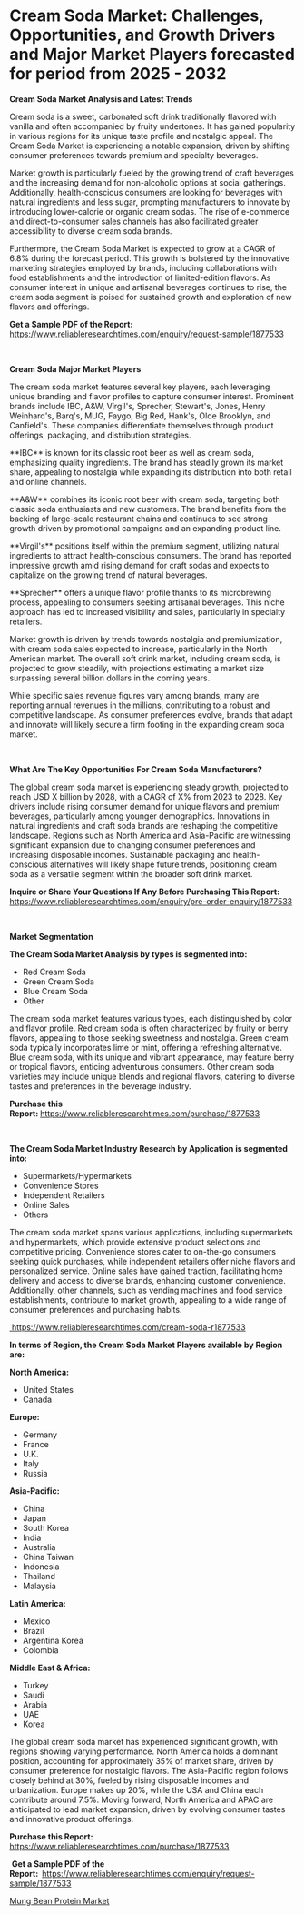 <p><h1>Cream Soda Market: Challenges, Opportunities, and Growth Drivers and Major Market Players forecasted for period from 2025 - 2032</h1></p><p><strong>Cream Soda Market Analysis and Latest Trends</strong></p>
<p><p>Cream soda is a sweet, carbonated soft drink traditionally flavored with vanilla and often accompanied by fruity undertones. It has gained popularity in various regions for its unique taste profile and nostalgic appeal. The Cream Soda Market is experiencing a notable expansion, driven by shifting consumer preferences towards premium and specialty beverages.</p><p>Market growth is particularly fueled by the growing trend of craft beverages and the increasing demand for non-alcoholic options at social gatherings. Additionally, health-conscious consumers are looking for beverages with natural ingredients and less sugar, prompting manufacturers to innovate by introducing lower-calorie or organic cream sodas. The rise of e-commerce and direct-to-consumer sales channels has also facilitated greater accessibility to diverse cream soda brands.</p><p>Furthermore, the Cream Soda Market is expected to grow at a CAGR of 6.8% during the forecast period. This growth is bolstered by the innovative marketing strategies employed by brands, including collaborations with food establishments and the introduction of limited-edition flavors. As consumer interest in unique and artisanal beverages continues to rise, the cream soda segment is poised for sustained growth and exploration of new flavors and offerings.</p></p>
<p><strong>Get a Sample PDF of the Report:&nbsp;</strong> <a href="https://www.reliableresearchtimes.com/enquiry/request-sample/1877533?utm_campaign=3260&utm_medium=2&utm_source=Github&utm_content=ia&utm_term=07042025&utm_id=cream-soda">https://www.reliableresearchtimes.com/enquiry/request-sample/1877533</a></p>
<p>&nbsp;</p>
<p><strong>Cream Soda Major Market Players</strong></p>
<p><p>The cream soda market features several key players, each leveraging unique branding and flavor profiles to capture consumer interest. Prominent brands include IBC, A&W, Virgil's, Sprecher, Stewart's, Jones, Henry Weinhard's, Barq's, MUG, Faygo, Big Red, Hank's, Olde Brooklyn, and Canfield's. These companies differentiate themselves through product offerings, packaging, and distribution strategies.</p><p>**IBC** is known for its classic root beer as well as cream soda, emphasizing quality ingredients. The brand has steadily grown its market share, appealing to nostalgia while expanding its distribution into both retail and online channels.</p><p>**A&W** combines its iconic root beer with cream soda, targeting both classic soda enthusiasts and new customers. The brand benefits from the backing of large-scale restaurant chains and continues to see strong growth driven by promotional campaigns and an expanding product line.</p><p>**Virgil's** positions itself within the premium segment, utilizing natural ingredients to attract health-conscious consumers. The brand has reported impressive growth amid rising demand for craft sodas and expects to capitalize on the growing trend of natural beverages.</p><p>**Sprecher** offers a unique flavor profile thanks to its microbrewing process, appealing to consumers seeking artisanal beverages. This niche approach has led to increased visibility and sales, particularly in specialty retailers.</p><p>Market growth is driven by trends towards nostalgia and premiumization, with cream soda sales expected to increase, particularly in the North American market. The overall soft drink market, including cream soda, is projected to grow steadily, with projections estimating a market size surpassing several billion dollars in the coming years.</p><p>While specific sales revenue figures vary among brands, many are reporting annual revenues in the millions, contributing to a robust and competitive landscape. As consumer preferences evolve, brands that adapt and innovate will likely secure a firm footing in the expanding cream soda market.</p></p>
<p>&nbsp;</p>
<p><strong>What Are The Key Opportunities For Cream Soda Manufacturers?</strong></p>
<p><p>The global cream soda market is experiencing steady growth, projected to reach USD X billion by 2028, with a CAGR of X% from 2023 to 2028. Key drivers include rising consumer demand for unique flavors and premium beverages, particularly among younger demographics. Innovations in natural ingredients and craft soda brands are reshaping the competitive landscape. Regions such as North America and Asia-Pacific are witnessing significant expansion due to changing consumer preferences and increasing disposable incomes. Sustainable packaging and health-conscious alternatives will likely shape future trends, positioning cream soda as a versatile segment within the broader soft drink market.</p></p>
<p><strong>Inquire or Share Your Questions If Any Before Purchasing This Report:</strong> <a href="https://www.reliableresearchtimes.com/enquiry/pre-order-enquiry/1877533?utm_campaign=3260&utm_medium=2&utm_source=Github&utm_content=ia&utm_term=07042025&utm_id=cream-soda">https://www.reliableresearchtimes.com/enquiry/pre-order-enquiry/1877533</a></p>
<p>&nbsp;</p>
<p><strong>Market Segmentation</strong></p>
<p><strong>The Cream Soda Market Analysis by types is segmented into:</strong></p>
<p><ul><li>Red Cream Soda</li><li>Green Cream Soda</li><li>Blue Cream Soda</li><li>Other</li></ul></p>
<p><p>The cream soda market features various types, each distinguished by color and flavor profile. Red cream soda is often characterized by fruity or berry flavors, appealing to those seeking sweetness and nostalgia. Green cream soda typically incorporates lime or mint, offering a refreshing alternative. Blue cream soda, with its unique and vibrant appearance, may feature berry or tropical flavors, enticing adventurous consumers. Other cream soda varieties may include unique blends and regional flavors, catering to diverse tastes and preferences in the beverage industry.</p></p>
<p><strong>Purchase this Report:&nbsp;</strong><a href="https://www.reliableresearchtimes.com/purchase/1877533?utm_campaign=3260&utm_medium=2&utm_source=Github&utm_content=ia&utm_term=07042025&utm_id=cream-soda">https://www.reliableresearchtimes.com/purchase/1877533</a></p>
<p>&nbsp;</p>
<p><strong>The Cream Soda Market Industry Research by Application is segmented into:</strong></p>
<p><ul><li>Supermarkets/Hypermarkets</li><li>Convenience Stores</li><li>Independent Retailers</li><li>Online Sales</li><li>Others</li></ul></p>
<p><p>The cream soda market spans various applications, including supermarkets and hypermarkets, which provide extensive product selections and competitive pricing. Convenience stores cater to on-the-go consumers seeking quick purchases, while independent retailers offer niche flavors and personalized service. Online sales have gained traction, facilitating home delivery and access to diverse brands, enhancing customer convenience. Additionally, other channels, such as vending machines and food service establishments, contribute to market growth, appealing to a wide range of consumer preferences and purchasing habits.</p></p>
<p><a href="https://www.reliableresearchtimes.com/cream-soda-r1877533?utm_campaign=3260&utm_medium=2&utm_source=Github&utm_content=ia&utm_term=07042025&utm_id=cream-soda">&nbsp;https://www.reliableresearchtimes.com/cream-soda-r1877533</a></p>
<p><strong>In terms of Region, the Cream Soda Market Players available by Region are:</strong></p>
<p>
    <p> <strong> North America: </strong>
        <ul>
            <li>United States</li>
            <li>Canada</li>
        </ul>
        </p> 
    <p> <strong> Europe: </strong>
        <ul>
            <li>Germany</li>
            <li>France</li>
            <li>U.K.</li>
            <li>Italy</li>
            <li>Russia</li>
        </ul>
        </p> 
    <p> <strong> Asia-Pacific: </strong>
        <ul>
            <li>China</li>
            <li>Japan</li>
            <li>South Korea</li>
            <li>India</li>
            <li>Australia</li>
            <li>China Taiwan</li>
            <li>Indonesia</li>
            <li>Thailand</li>
            <li>Malaysia</li>
        </ul>
        </p> 
    <p> <strong> Latin America: </strong>
        <ul>
            <li>Mexico</li>
            <li>Brazil</li>
            <li>Argentina Korea</li>
            <li>Colombia</li>
        </ul>
        </p> 
    <p> <strong> Middle East & Africa: </strong>
        <ul>
            <li>Turkey</li>
            <li>Saudi</li>
            <li>Arabia</li>
            <li>UAE</li>
            <li>Korea</li>
        </ul>
    </p>
    </p>
<p><p>The global cream soda market has experienced significant growth, with regions showing varying performance. North America holds a dominant position, accounting for approximately 35% of market share, driven by consumer preference for nostalgic flavors. The Asia-Pacific region follows closely behind at 30%, fueled by rising disposable incomes and urbanization. Europe makes up 20%, while the USA and China each contribute around 7.5%. Moving forward, North America and APAC are anticipated to lead market expansion, driven by evolving consumer tastes and innovative product offerings.</p></p>
<p><strong>Purchase this Report: </strong><a href="https://www.reliableresearchtimes.com/purchase/1877533?utm_campaign=3260&utm_medium=2&utm_source=Github&utm_content=ia&utm_term=07042025&utm_id=cream-soda">https://www.reliableresearchtimes.com/purchase/1877533</a></p>
<p>&nbsp;<strong>Get a Sample PDF of the Report:&nbsp;&nbsp;</strong><a href="https://www.reliableresearchtimes.com/enquiry/request-sample/1877533?utm_campaign=3260&utm_medium=2&utm_source=Github&utm_content=ia&utm_term=07042025&utm_id=cream-soda">https://www.reliableresearchtimes.com/enquiry/request-sample/1877533</a></p>
<p><strong></strong></p>
<p><p><a href="https://github.com/saeiddaemo/Market-Research-Report-List-1/blob/main/mung-bean-protein-market.md?utm_campaign=3260&utm_medium=2&utm_source=Github&utm_content=ia&utm_term=07042025&utm_id=cream-soda">Mung Bean Protein Market</a></p></p>